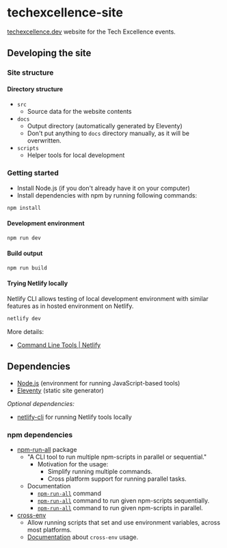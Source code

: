 # techexcellence-site

[techexcellence.dev](https://techexcellence.dev) website for the Tech Excellence events.



## Developing the site

### Site structure

#### Directory structure

- `src`
  - Source data for the website contents
- `docs`
  - Output directory (automatically generated by Eleventy)
  - Don't put anything to `docs` directory manually, as it will be overwritten.
- `scripts`
  - Helper tools for local development


### Getting started

- Install Node.js (if you don't already have it on your computer)
- Install dependencies with npm by running following commands:

```sh
npm install
```

#### Development environment

```sh
npm run dev
```



#### Build output

```sh
npm run build
```


#### Trying Netlify locally

Netlify CLI allows testing of local development environment
with similar features as in hosted environment on Netlify.

```sh
netlify dev
```

More details:

- [Command Line Tools \| Netlify](https://www.netlify.com/docs/cli/)



## Dependencies

- [Node.js](https://nodejs.org/en/) (environment for running JavaScript-based tools)
- [Eleventy](https://www.11ty.io) (static site generator)


_Optional dependencies:_

- [netlify-cli](https://www.netlify.com/docs/cli/) for running Netlify tools locally


### npm dependencies

- [npm-run-all](https://github.com/mysticatea/npm-run-all) package
  - "A CLI tool to run multiple npm-scripts in parallel or sequential."
    - Motivation for the usage:
      - Simplify running multiple commands.
      - Cross platform support for running parallel tasks.
  - Documentation
    - [`npm-run-all`](https://github.com/mysticatea/npm-run-all/blob/master/docs/npm-run-all.md) command
    - [`npm-run-all`](https://github.com/mysticatea/npm-run-all/blob/master/docs/run-s.md) command to run given npm-scripts sequentially.
    - [`npm-run-all`](https://github.com/mysticatea/npm-run-all/blob/master/docs/run-p.md) command to run given npm-scripts in parallel.
- [cross-env](https://github.com/kentcdodds/cross-env)
  - Allow running scripts that set and use environment variables, across most platforms.
  - [Documentation](https://github.com/kentcdodds/cross-env#usage) about `cross-env` usage.
